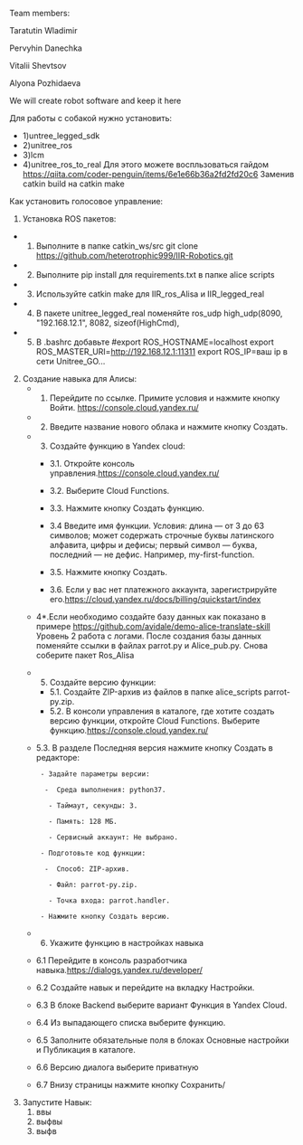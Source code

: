 Team members:

Taratutin Wladimir

Pervyhin Danechka

Vitalii Shevtsov

Alyona Pozhidaeva

We will create robot software and keep it here

Для работы с собакой нужно установить:
- 1)untree_legged_sdk
- 2)unitree_ros
- 3)lcm
- 4)unitree_ros_to_real
Для этого можете воспльзоваться гайдом https://qiita.com/coder-penguin/items/6e1e66b36a2fd2fd20c6
Заменив catkin build на catkin make

Как установить голосовое управление:
1) Установка ROS пакетов:
  - 1. Выполните в папке catkin_ws/src git clone https://github.com/heterotrophic999/IIR-Robotics.git
  - 2. Выполните pip install для requirements.txt в папке alice scripts 
  - 3. Используйте catkin make для IIR_ros_Alisa и IIR_legged_real 
  - 4. В пакете unitree_legged_real поменяйте ros_udp high_udp(8090, "192.168.12.1", 8082, sizeof(HighCmd),
  - 5. В .bashrc добавьте 
     #export ROS_HOSTNAME=localhost
     export ROS_MASTER_URI=http://192.168.12.1:11311
     export ROS_IP=ваш ip в сети Unitree_GO...
2) Cоздание навыка для Алисы:
   - 1. Перейдите по ссылке. Примите условия и нажмите кнопку Войти. https://console.cloud.yandex.ru/
   - 2. Введите название нового облака и нажмите кнопку Создать.
   - 3. Создайте функцию в Yandex cloud:
     -  3.1. Откройте консоль управления.https://console.cloud.yandex.ru/
     -  3.2. Выберите Cloud Functions.
     -  3.3. Нажмите кнопку Создать функцию.
     -  3.4 Введите имя функции. Условия:
            длина — от 3 до 63 символов;
            может содержать строчные буквы латинского алфавита, цифры и дефисы;
            первый символ — буква, последний — не дефис.
            Например, my-first-function.
            
      - 3.5. Нажмите кнопку Создать.
      - 3.6. Если у вас нет платежного аккаунта, зарегистрируйте его.https://cloud.yandex.ru/docs/billing/quickstart/index
   - 4*.Если необходимо создайте базу данных как показано в примере https://github.com/avidale/demo-alice-translate-skill Уровень 2 работа с логами. После создания базы данных поменяйте ссылки в файлах parrot.py и  Alice_pub.py. Снова соберите пакет Ros_Alisa
   - 5. Создайте версию функции:
     -  5.1.  Создайте ZIP-архив из файлов в папке alice_scripts parrot-py.zip.
     -  5.2.  В консоли управления в каталоге, где хотите создать версию функции, откройте Cloud Functions. Выберите функцию.https://console.cloud.yandex.ru/
    -   5.3.  В разделе Последняя версия нажмите кнопку Создать в редакторе:
    
             - Задайте параметры версии:
             
              -  Среда выполнения: python37.
              
               - Таймаут, секунды: 3.
               
               - Память: 128 МБ.
               
               - Сервисный аккаунт: Не выбрано.
               
             - Подготовьте код функции:
             
              -  Способ: ZIP-архив.
              
               - Файл: parrot-py.zip.
               
               - Точка входа: parrot.handler.
               
             - Нажмите кнопку Создать версию.
             
   -  6. Укажите функцию в настройках навыка
     -   6.1 Перейдите в консоль разработчика навыка.https://dialogs.yandex.ru/developer/
      -  6.2 Создайте навык и перейдите на вкладку Настройки.
      -  6.3 В блоке Backend выберите вариант Функция в Yandex Cloud.
      -  6.4 Из выпадающего списка выберите функцию.
      -  6.5 Заполните обязательные поля в блоках Основные настройки и Публикация в каталоге.
      -  6.6 Версию диалога выберите приватную
      -  6.7 Внизу страницы нажмите кнопку Сохранить/
 3) Запустите Навык:
    1. ввы
    2. выфвы
    3. выфв

   
